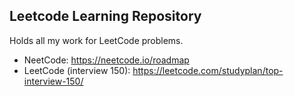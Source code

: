 ## Leetcode Learning Repository

Holds all my work for LeetCode problems.

- NeetCode: https://neetcode.io/roadmap
- LeetCode (interview 150): https://leetcode.com/studyplan/top-interview-150/
